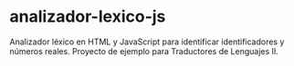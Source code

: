 # analizador-lexico-js
Analizador léxico en HTML y JavaScript para identificar identificadores y números reales. Proyecto de ejemplo para Traductores de Lenguajes II.
